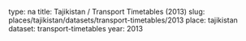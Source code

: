 type: na
title: Tajikistan / Transport Timetables (2013)
slug: places/tajikistan/datasets/transport-timetables/2013
place: tajikistan
dataset: transport-timetables
year: 2013
